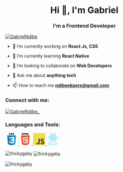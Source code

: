 <h1 align="center">Hi 👋, I'm Gabriel</h1>
<h3 align="center">I'm a Frontend Developer</h3>

<p align="left"> <a href="https://twitter.com/GabrielNdibe_" target="blank"><img src="https://img.shields.io/twitter/follow/GabrielNdibe?logo=twitter&style=for-the-badge" alt="GabrielNdibe" /></a> </p>

- 🔭 I’m currently working on **React Js, CSS**

- 🌱 I’m currently learning **React Native**

- 🤝 I’m looking to collaborate on **Web Developers**

- 💬 Ask me about **anything tech**

- 📫 How to reach me **ndibeekpere@gmail.com**

<h3 align="left">Connect with me:</h3>
<p align="left">
<a href="https://twitter.com/GabrielNdibe_" target="blank"><img align="center" src="https://raw.githubusercontent.com/rahuldkjain/github-profile-readme-generator/master/src/images/icons/Social/twitter.svg" alt="GabrielNdibe_" height="30" width="40" /></a>
</p>

<h3 align="left">Languages and Tools:</h3>
<p align="left"> <a href="https://www.w3schools.com/css/" target="_blank" rel="noreferrer"> <img src="https://raw.githubusercontent.com/devicons/devicon/master/icons/css3/css3-original-wordmark.svg" alt="css3" width="40" height="40"/> </a> <a href="https://www.w3.org/html/" target="_blank" rel="noreferrer"> <img src="https://raw.githubusercontent.com/devicons/devicon/master/icons/html5/html5-original-wordmark.svg" alt="html5" width="40" height="40"/> </a> <a href="https://developer.mozilla.org/en-US/docs/Web/JavaScript" target="_blank" rel="noreferrer"> <img src="https://raw.githubusercontent.com/devicons/devicon/master/icons/javascript/javascript-original.svg" alt="javascript" width="40" height="40"/> </a> <a href="https://reactjs.org/" target="_blank" rel="noreferrer"> <img src="https://raw.githubusercontent.com/devicons/devicon/master/icons/react/react-original-wordmark.svg" alt="react" width="40" height="40"/> </a> </p>

<p><img align="left" src="https://github-readme-stats.vercel.app/api/top-langs?username=frickygaby&show_icons=true&locale=en&layout=compact" alt="frickygaby" /></p>

<p>&nbsp;<img align="center" src="https://github-readme-stats.vercel.app/api?username=frickygaby&show_icons=true&locale=en" alt="frickygaby" /></p>

<p><img align="center" src="https://github-readme-streak-stats.herokuapp.com/?user=frickygaby&" alt="frickygaby" /></p>
